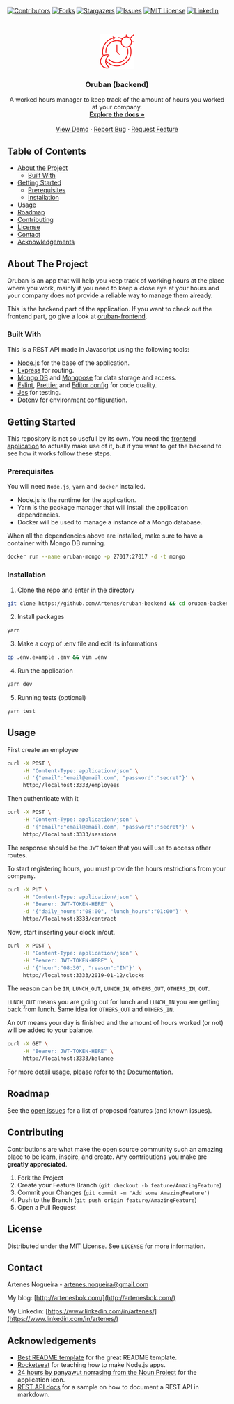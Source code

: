 <!-- PROJECT SHIELDS -->
<!--
*** I'm using markdown "reference style" links for readability.
*** Reference links are enclosed in brackets [ ] instead of parentheses ( ).
*** See the bottom of this document for the declaration of the reference variables
*** for contributors-url, forks-url, etc. This is an optional, concise syntax you may use.
*** https://www.markdownguide.org/basic-syntax/#reference-style-links
-->
[![Contributors][contributors-shield]][contributors-url]
[![Forks][forks-shield]][forks-url]
[![Stargazers][stars-shield]][stars-url]
[![Issues][issues-shield]][issues-url]
[![MIT License][license-shield]][license-url]
[![LinkedIn][linkedin-shield]][linkedin-url]



<!-- PROJECT LOGO -->
<br />
<p align="center">
  <img src="images/oruban-backend-icon.svg" alt="Logo" width="80" height="80">
  
  <h3 align="center">Oruban (backend)</h3>

  <p align="center">
    A worked hours manager to keep track of the amount of hours you worked at your company.
    <br />
    <a href="https://github.com/Artenes/oruban-backend/wiki"><strong>Explore the docs »</strong></a>
    <br />
    <br />
    <a href="https://artenesbok.com/oruban-frontend">View Demo</a>
    ·
    <a href="https://github.com/Artenes/oruban-backend/issues">Report Bug</a>
    ·
    <a href="https://github.com/Artenes/oruban-backend/issues">Request Feature</a>
  </p>
</p>



<!-- TABLE OF CONTENTS -->
## Table of Contents

* [About the Project](#about-the-project)
  * [Built With](#built-with)
* [Getting Started](#getting-started)
  * [Prerequisites](#prerequisites)
  * [Installation](#installation)
* [Usage](#usage)
* [Roadmap](#roadmap)
* [Contributing](#contributing)
* [License](#license)
* [Contact](#contact)
* [Acknowledgements](#acknowledgements)



<!-- ABOUT THE PROJECT -->
## About The Project

Oruban is an app that will help you keep track of working hours at the place where you work, mainly if you need to keep a close eye at your hours and your company does not provide a reliable way to manage them already.

This is the backend part of the application. If you want to check out the frontend part, go give a look at [oruban-frontend](https://github.com/Artenes/oruban-frontend).

### Built With
This is a REST API made in Javascript using the following tools:
* [Node.js](https://nodejs.org) for the base of the application.
* [Express](https://expressjs.com) for routing.
* [Mongo DB](https://mongodb.com) and [Mongoose](https://mongoosejs.com/) for data storage and access.
* [Eslint](https://eslint.org), [Prettier](https://prettier.io) and [Editor config](https://editorconfig.org) for code quality.
* [Jes](https://jestjs.io) for testing.
* [Dotenv](https://github.com/motdotla/dotenv) for environment configuration.



<!-- GETTING STARTED -->
## Getting Started

This repository is not so usefull by its own. You need the [frontend application](https://github.com/Artenes/oruban-frontend) to actually make use of it, but if you want to get the backend to see how it works follow these steps.

### Prerequisites

You will need `Node.js`, `yarn` and `docker` installed.

- Node.js is the runtime for the application.
- Yarn is the package manager that will install the application dependencies.
- Docker will be used to manage a instance of a Mongo database.

When all the dependencies above are installed, make sure to have a container with Mongo DB running.

```sh
docker run --name oruban-mongo -p 27017:27017 -d -t mongo
```

### Installation

1. Clone the repo and enter in the directory
```sh
git clone https://github.com/Artenes/oruban-backend && cd oruban-backend
```
2. Install packages
```sh
yarn
```
3. Make a coyp of .env file and edit its informations
```sh
cp .env.example .env && vim .env
```
4. Run the application
```sh
yarn dev
```
5. Running tests (optional)
```sh
yarn test
```

<!-- USAGE EXAMPLES -->
## Usage

First create an employee
```sh
curl -X POST \
	 -H "Content-Type: application/json" \
	 -d '{"email":"email@email.com", "password":"secret"}' \
	 http://localhost:3333/employees
```

Then authenticate with it
```sh
curl -X POST \
	 -H "Content-Type: application/json" \
	 -d '{"email":"email@email.com", "password":"secret"}' \
	 http://localhost:3333/sessions
```

The response should be the `JWT` token that you will use to access other routes.

To start registering hours, you must provide the hours restrictions from your company.

```sh
curl -X PUT \
	 -H "Content-Type: application/json" \
	 -H "Bearer: JWT-TOKEN-HERE" \
	 -d '{"daily_hours":"08:00", "lunch_hours":"01:00"}' \
	 http://localhost:3333/contract
```

Now, start inserting your clock in/out.

```sh
curl -X POST \
	 -H "Content-Type: application/json" \
	 -H "Bearer: JWT-TOKEN-HERE" \
	 -d '{"hour":"08:30", "reason":"IN"}' \
	 http://localhost:3333/2019-01-12/clocks
```

The reason can be `IN`, `LUNCH_OUT`, `LUNCH_IN`, `OTHERS_OUT`, `OTHERS_IN`, `OUT`.

`LUNCH_OUT` means you are going out for lunch and `LUNCH_IN` you are getting back from lunch. Same idea for `OTHERS_OUT` and `OTHERS_IN`.

An `OUT` means your day is finished and the amount of hours worked (or not) will be added to your balance.

```sh
curl -X GET \
	 -H "Bearer: JWT-TOKEN-HERE" \
	 http://localhost:3333/balance
```

For more detail usage, please refer to the [Documentation](https://github.com/Artenes/oruban-backend/wiki/documentation).



<!-- ROADMAP -->
## Roadmap

See the [open issues](https://github.com/Artenes/oruban-backend/issues) for a list of proposed features (and known issues).



<!-- CONTRIBUTING -->
## Contributing

Contributions are what make the open source community such an amazing place to be learn, inspire, and create. Any contributions you make are **greatly appreciated**.

1. Fork the Project
2. Create your Feature Branch (`git checkout -b feature/AmazingFeature`)
3. Commit your Changes (`git commit -m 'Add some AmazingFeature'`)
4. Push to the Branch (`git push origin feature/AmazingFeature`)
5. Open a Pull Request



<!-- LICENSE -->
## License

Distributed under the MIT License. See `LICENSE` for more information.



<!-- CONTACT -->
## Contact

Artenes Nogueira - [artenes.nogueira@gmail.com](mailto:artenes.nogueira@gmail.com)

My blog: [http://artenesbok.com/](http://artenesbok.com/)

My Linkedin: [https://www.linkedin.com/in/artenes/](https://www.linkedin.com/in/artenes/)



<!-- ACKNOWLEDGEMENTS -->
## Acknowledgements
* [Best README template](https://github.com/othneildrew/Best-README-Template) for the great README template.
* [Rocketseat](https://rocketseat.com.br/) for teaching how to make Node.js apps.
* [24 hours by panyawut norrasing from the Noun Project](https://thenounproject.com/search/?q=hours&i=2866380) for the application icon.
* [REST API docs](https://github.com/jamescooke/restapidocs) for a sample on how to document a REST API in markdown.




<!-- MARKDOWN LINKS & IMAGES -->
<!-- https://www.markdownguide.org/basic-syntax/#reference-style-links -->
[contributors-shield]: https://img.shields.io/github/contributors/Artenes/oruban-backend.svg?style=flat-square
[contributors-url]: https://github.com/Artenes/oruban-backend/graphs/contributors
[forks-shield]: https://img.shields.io/github/forks/Artenes/oruban-backend.svg?style=flat-square
[forks-url]: https://github.com/Artenes/oruban-backend/network/members
[stars-shield]: https://img.shields.io/github/stars/Artenes/oruban-backend.svg?style=flat-square
[stars-url]: https://github.com/Artenes/oruban-backend/stargazers
[issues-shield]: https://img.shields.io/github/issues/Artenes/oruban-backend.svg?style=flat-square
[issues-url]: https://github.com/Artenes/oruban-backend/issues
[license-shield]: https://img.shields.io/github/license/Artenes/oruban-backend.svg?style=flat-square
[license-url]: https://github.com/Artenes/oruban-backend/blob/master/LICENSE.txt
[linkedin-shield]: https://img.shields.io/badge/-LinkedIn-black.svg?style=flat-square&logo=linkedin&colorB=555
[linkedin-url]: https://www.linkedin.com/in/artenes/
[product-screenshot]: images/screenshot.png
